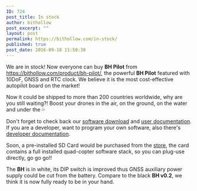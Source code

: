 ```yaml
---
ID: 724
post_title: In stock
author: bithollow
post_excerpt: ""
layout: post
permalink: https://bithollow.com/in-stock/
published: true
post_date: 2016-09-18 11:50:38
---
```

We are in stock! Now everyone can buy **BH Pilot** from https://bithollow.com/product/bh-pilot/, the powerful **BH Pilot** featured with 10DoF, GNSS and RTC clock. We believe it is the most cost-effective autopilot board on the market!

Now it could be shipped to more than 200 countries worldwide, why are you still waiting?! Boost your drones in the air, on the ground, on the water and under the 💦 

Don't forget to check back our [software download](https://bithollow.github.io/downloads/) and [user documentation](http://bithollow.github.io/documents/users/). If you are a developer, want to program your own software, also there's [developer documentation](http://bithollow.github.io/documents/developers).

Soon, a pre-installed SD Card would be purchased from the [store](https://bithollow.com/shop/), the card contains a full installed quad-copter software stack, so you can plug-use directly, go go go!!

The **BH** is in white, its DIP switch is improved thus GNSS auxiliary power supply could be cut from the battery. Compare to the black **BH v0.2**, we think it is now fully ready to be in your hand.